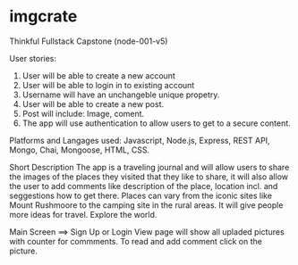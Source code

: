 # imgcrate
Thinkful Fullstack Capstone (node-001-v5)

User stories:
1. User will be able to create a new account
2. User will be able to login in to existing account 
3. Username will have an unchangeble unique propetry.
4. User will be able to create a new post.
5. Post will include: Image, coment.
6. The app will use authentication to allow users to get to a secure content. 

Platforms and Langages used:
Javascript, Node.js, Express, REST API, Mongo, Chai, Mongoose, HTML, CSS.

Short Description
The app is a traveling journal and will allow users to share the images of the places they visited that they like to share,
it will also allow the user to add comments like description of the place, location incl. and seggestions how to get there.
Places can vary from the iconic sites like Mount Rushmoore to the camping site in the rural areas. It will give people more ideas for travel.
Explore the world.


Main Screen ==> Sign Up or Login
View page will show all upladed pictures with counter for commments. To read and add comment 
click on the picture.

